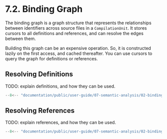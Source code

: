 # 7.2. Binding Graph

The binding graph is a graph structure that represents the relationships between identifiers across source files in a `CompilationUnit`.
It stores cursors to all definitions and references, and can resolve the edges between them.

Building this graph can be an expensive operation. So, it is constructed lazily on the first access, and cached thereafter.
You can use cursors to query the graph for definitions or references.

## Resolving Definitions

TODO: explain definitions, and how they can be used.

```ts title="resolving-definitions.mts"
--8<-- "documentation/public/user-guide/07-semantic-analysis/02-binding-graph/examples/01-resolving-definitions.test.mts"
```

## Resolving References

TODO: explain references, and how they can be used.

```ts title="resolving-references.mts"
--8<-- "documentation/public/user-guide/07-semantic-analysis/02-binding-graph/examples/02-resolving-references.test.mts"
```
